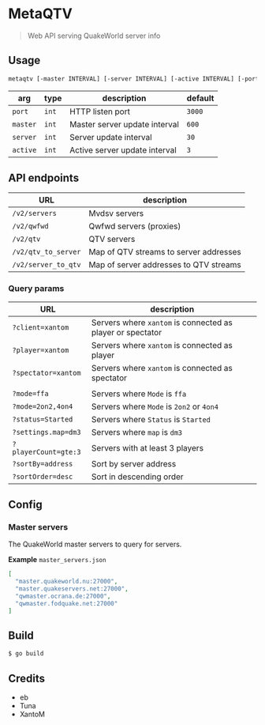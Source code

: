 # MetaQTV

> Web API serving QuakeWorld server info

## Usage

```sh
metaqtv [-master INTERVAL] [-server INTERVAL] [-active INTERVAL] [-port PORT]
```

| arg      | type  | description                   | default | 
|----------|-------|-------------------------------|---------|
| `port`   | `int` | HTTP listen port              | `3000`  |
| `master` | `int` | Master server update interval | `600`   |
| `server` | `int` | Server update interval        | `30`    |
| `active` | `int` | Active server update interval | `3`     |

## API endpoints

| URL                 | description                            |  
|---------------------|----------------------------------------|
| `/v2/servers`       | Mvdsv servers                          |  
| `/v2/qwfwd`         | Qwfwd servers (proxies)                |  
| `/v2/qtv`           | QTV servers                            |  
| `/v2/qtv_to_server` | Map of QTV streams to server addresses |  
| `/v2/server_to_qtv` | Map of server addresses to QTV streams |

### Query params

| URL                  | description                                                |
|----------------------|------------------------------------------------------------|
| `?client=xantom`     | Servers where `xantom` is connected as player or spectator |
| `?player=xantom`     | Servers where `xantom` is connected as player              |
| `?spectator=xantom`  | Servers where `xantom` is connected as spectator           |
|                      |                                                            |
| `?mode=ffa`          | Servers where `Mode` is `ffa`                              |
| `?mode=2on2,4on4`    | Servers where `Mode` is `2on2` or `4on4`                   |
| `?status=Started`    | Servers where `Status` is `Started`                        |
| `?settings.map=dm3`  | Servers where `map` is `dm3`                               |
| `?playerCount=gte:3` | Servers with at least 3 players                            |
| `?sortBy=address`    | Sort by server address                                     |
| `?sortOrder=desc`    | Sort in descending order                                   |

## Config

### Master servers

The QuakeWorld master servers to query for servers.

**Example**
`master_servers.json`

```json
[
  "master.quakeworld.nu:27000",
  "master.quakeservers.net:27000",
  "qwmaster.ocrana.de:27000",
  "qwmaster.fodquake.net:27000"
]
```

## Build

```sh
$ go build
```

## Credits

* eb
* Tuna
* XantoM
